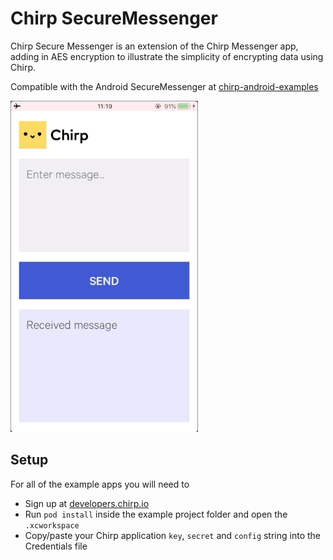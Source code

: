 # Chirp SecureMessenger

Chirp Secure Messenger is an extension of the Chirp Messenger app, adding in AES encryption
to illustrate the simplicity of encrypting data using Chirp.

Compatible with the Android SecureMessenger at [chirp-android-examples](https://github.com/chirp/chirp-android-examples)

![MessengerGIF](/Assets/Messenger.gif)

## Setup

For all of the example apps you will need to

- Sign up at [developers.chirp.io](https://developers.chirp.io)
- Run `pod install` inside the example project folder and open the `.xcworkspace`
- Copy/paste your Chirp application `key`, `secret` and `config` string into the Credentials file

